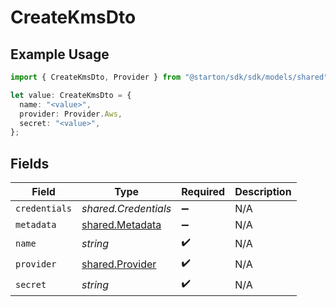 # CreateKmsDto

## Example Usage

```typescript
import { CreateKmsDto, Provider } from "@starton/sdk/sdk/models/shared";

let value: CreateKmsDto = {
  name: "<value>",
  provider: Provider.Aws,
  secret: "<value>",
};
```

## Fields

| Field                                                     | Type                                                      | Required                                                  | Description                                               |
| --------------------------------------------------------- | --------------------------------------------------------- | --------------------------------------------------------- | --------------------------------------------------------- |
| `credentials`                                             | *shared.Credentials*                                      | :heavy_minus_sign:                                        | N/A                                                       |
| `metadata`                                                | [shared.Metadata](../../../sdk/models/shared/metadata.md) | :heavy_minus_sign:                                        | N/A                                                       |
| `name`                                                    | *string*                                                  | :heavy_check_mark:                                        | N/A                                                       |
| `provider`                                                | [shared.Provider](../../../sdk/models/shared/provider.md) | :heavy_check_mark:                                        | N/A                                                       |
| `secret`                                                  | *string*                                                  | :heavy_check_mark:                                        | N/A                                                       |
